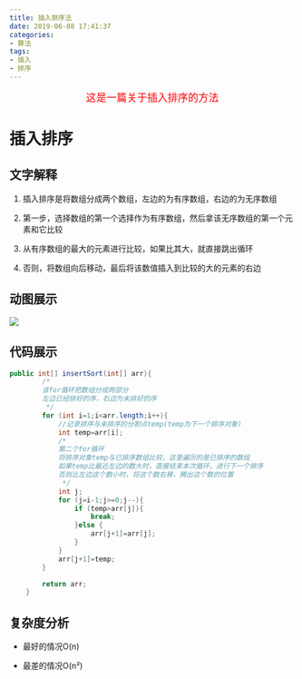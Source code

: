 ```yaml
---
title: 插入排序法
date: 2019-06-08 17:41:37
categories:
- 算法
tags:
- 插入
- 排序
---
```


<center><font size=4 color="red">这是一篇关于插入排序的方法</font></center>

<!--more-->

# 插入排序

## 文字解释

1. 插入排序是将数组分成两个数组，左边的为有序数组，右边的为无序数组

2. 第一步，选择数组的第一个选择作为有序数组，然后拿该无序数组的第一个元素和它比较

3. 从有序数组的最大的元素进行比较，如果比其大，就直接跳出循环

4. 否则，将数组向后移动，最后将该数值插入到比较的大的元素的右边

## 动图展示

![](InsertSort.gif)

## 代码展示

```java
public int[] insertSort(int[] arr){
        /*
        该for循环把数组分成两部分
        左边已经排好的序，右边为未排好的序
         */
        for (int i=1;i<arr.length;i++){
            //记录排序与未排序的分割点temp(temp为下一个排序对象)
            int temp=arr[i];
            /*
            第二个for循环
            将排序对象temp与已排序数组比较，这里遍历的是已排序的数组
            如果temp比最近左边的数大时，直接结束本次循环，进行下一个排序
            否则比左边这个数小时，将这个数右移，腾出这个数的位置
             */
            int j;
            for (j=i-1;j>=0;j--){
                if (temp>arr[j]){
                    break;
                }else {
                    arr[j+1]=arr[j];
                }
            }
            arr[j+1]=temp;
        }

        return arr;
    }
```

## 复杂度分析

* 最好的情况O(n)

* 最差的情况O(n²)




